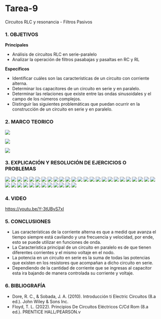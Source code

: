 # Tarea-9
Circuitos RLC y resonancia - Filtros Pasivos

### 1. OBJETIVOS

**Principales**
- Análisis de circuitos RLC en serie-paralelo
- Analizar la operación de filtros pasabajas y pasaltas en RC y RL


**Específicos**

- Identificar cuáles son las características de un circuito con corriente alterna.
- Determinar los capacitores de un circuito en serie y en paralelo.
- Determinar las relaciones que existe entre las ondas sinusoidales y el campo de los números complejos.
- Distinguir las siguientes problemáticas que puedan ocurrir en la construcción de un circuito en serie y en paralelo.

### 2. MARCO TEORICO
![](https://innovacionumh.es/Proyectos/P_19/Tema_3/images/pic236.jpg)

![](https://2.bp.blogspot.com/-7sCqEnBX6Uc/WuppbgSmgII/AAAAAAAAFEQ/LNaSpClwoA03EQ8XjRvAYGtnpesHsj9XwCLcBGAs/s280/IMPEDANCIA%2B4.bmp)

![](https://slideplayer.es/slide/1477881/3/images/11/Especificaciones+reales+para+el+dise%C3%B1o+de+un+filtro+pasabanda.jpg)

### 3. EXPLICACIÓN Y RESOLUCIÓN DE EJERCICIOS O PROBLEMAS

![](https://github.com/SanchezMaiAndresSebastian/Tarea-9/blob/main/Fotos/Tarea%209%20-%20Fund.%20de%20Circuitos%202022-01.png)
![](https://github.com/SanchezMaiAndresSebastian/Tarea-9/blob/main/Fotos/Tarea%209%20-%20Fund.%20de%20Circuitos%202022-02.png)
![](https://github.com/SanchezMaiAndresSebastian/Tarea-9/blob/main/Fotos/Tarea%209%20-%20Fund.%20de%20Circuitos%202022-03.png)
![](https://github.com/SanchezMaiAndresSebastian/Tarea-9/blob/main/Fotos/Tarea%209%20-%20Fund.%20de%20Circuitos%202022-04.png)
![](https://github.com/SanchezMaiAndresSebastian/Tarea-9/blob/main/Fotos/Tarea%209%20-%20Fund.%20de%20Circuitos%202022-05.png)
![](https://github.com/SanchezMaiAndresSebastian/Tarea-9/blob/main/Fotos/Tarea%209%20-%20Fund.%20de%20Circuitos%202022-06.png)
![](https://github.com/SanchezMaiAndresSebastian/Tarea-9/blob/main/Fotos/Tarea%209%20-%20Fund.%20de%20Circuitos%202022-07.png)
![](https://github.com/SanchezMaiAndresSebastian/Tarea-9/blob/main/Fotos/Tarea%209%20-%20Fund.%20de%20Circuitos%202022-08.png)
![](https://github.com/SanchezMaiAndresSebastian/Tarea-9/blob/main/Fotos/Tarea%209%20-%20Fund.%20de%20Circuitos%202022-09.png)
![](https://github.com/SanchezMaiAndresSebastian/Tarea-9/blob/main/Fotos/Tarea%209%20-%20Fund.%20de%20Circuitos%202022-10.png)
![](https://github.com/SanchezMaiAndresSebastian/Tarea-9/blob/main/Fotos/Tarea%209%20-%20Fund.%20de%20Circuitos%202022-11.png)
![](https://github.com/SanchezMaiAndresSebastian/Tarea-9/blob/main/Fotos/Tarea%209%20-%20Fund.%20de%20Circuitos%202022-12.png)
![](https://github.com/SanchezMaiAndresSebastian/Tarea-9/blob/main/Fotos/Tarea%209%20-%20Fund.%20de%20Circuitos%202022-13.png)
![](https://github.com/SanchezMaiAndresSebastian/Tarea-9/blob/main/Fotos/Tarea%209%20-%20Fund.%20de%20Circuitos%202022-14.png)
![](https://github.com/SanchezMaiAndresSebastian/Tarea-9/blob/main/Fotos/Tarea%209%20-%20Fund.%20de%20Circuitos%202022-15.png)
![](https://github.com/SanchezMaiAndresSebastian/Tarea-9/blob/main/Fotos/Tarea%209%20-%20Fund.%20de%20Circuitos%202022-16.png)
![](https://github.com/SanchezMaiAndresSebastian/Tarea-9/blob/main/Fotos/Tarea%209%20-%20Fund.%20de%20Circuitos%202022-17.png)
![](https://github.com/SanchezMaiAndresSebastian/Tarea-9/blob/main/Fotos/Tarea%209%20-%20Fund.%20de%20Circuitos%202022-18.png)
![](https://github.com/SanchezMaiAndresSebastian/Tarea-9/blob/main/Fotos/Tarea%209%20-%20Fund.%20de%20Circuitos%202022-19.png)
![](https://github.com/SanchezMaiAndresSebastian/Tarea-9/blob/main/Fotos/Tarea%209%20-%20Fund.%20de%20Circuitos%202022-20.png)
![](https://github.com/SanchezMaiAndresSebastian/Tarea-9/blob/main/Fotos/Tarea%209%20-%20Fund.%20de%20Circuitos%202022-21.png)
![](https://github.com/SanchezMaiAndresSebastian/Tarea-9/blob/main/Fotos/Tarea%209%20-%20Fund.%20de%20Circuitos%202022-22.png)
![](https://github.com/SanchezMaiAndresSebastian/Tarea-9/blob/main/Fotos/Tarea%209%20-%20Fund.%20de%20Circuitos%202022-23.png)
![](https://github.com/SanchezMaiAndresSebastian/Tarea-9/blob/main/Fotos/Tarea%209%20-%20Fund.%20de%20Circuitos%202022-24.png)
![](https://github.com/SanchezMaiAndresSebastian/Tarea-9/blob/main/Fotos/Tarea%209%20-%20Fund.%20de%20Circuitos%202022-25.png)
![](https://github.com/SanchezMaiAndresSebastian/Tarea-9/blob/main/Fotos/Tarea%209%20-%20Fund.%20de%20Circuitos%202022-26.png)
![](https://github.com/SanchezMaiAndresSebastian/Tarea-9/blob/main/Fotos/Tarea%209%20-%20Fund.%20de%20Circuitos%202022-27.png)
![](https://github.com/SanchezMaiAndresSebastian/Tarea-9/blob/main/Fotos/Tarea%209%20-%20Fund.%20de%20Circuitos%202022-28.png)
![](https://github.com/SanchezMaiAndresSebastian/Tarea-9/blob/main/Fotos/Tarea%209%20-%20Fund.%20de%20Circuitos%202022-29.png)
![](https://github.com/SanchezMaiAndresSebastian/Tarea-9/blob/main/Fotos/Tarea%209%20-%20Fund.%20de%20Circuitos%202022-30.png)
![](https://github.com/SanchezMaiAndresSebastian/Tarea-9/blob/main/Fotos/Tarea%209%20-%20Fund.%20de%20Circuitos%202022-31.png)
![](https://github.com/SanchezMaiAndresSebastian/Tarea-9/blob/main/Fotos/Tarea%209%20-%20Fund.%20de%20Circuitos%202022-32.png)
![](https://github.com/SanchezMaiAndresSebastian/Tarea-9/blob/main/Fotos/Tarea%209%20-%20Fund.%20de%20Circuitos%202022-33.png)
![](https://github.com/SanchezMaiAndresSebastian/Tarea-9/blob/main/Fotos/Tarea%209%20-%20Fund.%20de%20Circuitos%202022-34.png)
![](https://github.com/SanchezMaiAndresSebastian/Tarea-9/blob/main/Fotos/Tarea%209%20-%20Fund.%20de%20Circuitos%202022-35.png)
![](https://github.com/SanchezMaiAndresSebastian/Tarea-9/blob/main/Fotos/Tarea%209%20-%20Fund.%20de%20Circuitos%202022-36.png)
![](https://github.com/SanchezMaiAndresSebastian/Tarea-9/blob/main/Fotos/Tarea%209%20-%20Fund.%20de%20Circuitos%202022-37.png)

### 4. VIDEO

https://youtu.be/Y-3tUByS7xI

### 5. CONCLUSIONES

- Las características de la corriente alterna es que a medid que avanza el tiempo siempre está cavilando y una frecuencia y velocidad, por ende, esto se puede utilizar en funciones de onda.
- La Característica principal de un circuito en paralelo es de que tienen diferentes corrientes y el mismo voltaje en el nodo.
- La potencia en un circuito en serie es la suma de todas las potencias que existen en los resistores que acompañan a dicho circuito en serie.
- Dependiendo de la cantidad de corriente que se ingresas al capacitor esta ira bajando de manera controlada su corriente y voltaje.
### 6. BIBLIOGRAFÍA

- Dore, R. C., & Sobada, J. A. (2010). Introducción ti Electric Circuitos (8.a ed.). John Wiley & Sons Inc.
- Floyd, T. L. (2022). Principios De Circuitos Eléctricos C/Cd Rom (8.a ed.). PRENTICE HALL/PEARSON.v  
